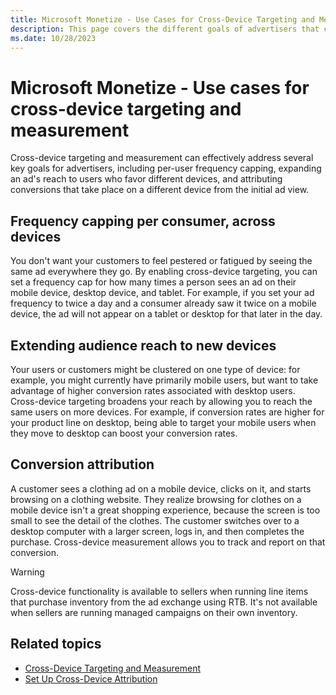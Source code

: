 ```yaml
---
title: Microsoft Monetize - Use Cases for Cross-Device Targeting and Measurement
description: This page covers the different goals of advertisers that can be addressed by cross-device targeting, like Frequency Capping per consumer, exapanding an ad's reach to users and attributing conversions that take place on a different device.    
ms.date: 10/28/2023
---
```



# Microsoft Monetize - Use cases for cross-device targeting and measurement

Cross-device targeting and measurement can effectively address several key goals for advertisers, including per-user frequency capping, expanding an ad's reach to users who favor different devices, and attributing conversions that take place on a different device from the initial ad view.

## Frequency capping per consumer, across devices

You don't want your customers to feel pestered or fatigued by seeing the same ad everywhere they go. By enabling cross-device targeting, you can set a frequency cap for how many times a person sees an ad on their mobile device, desktop device, and tablet. For example, if you set your ad frequency to twice a day and a consumer already saw it twice on a mobile device, the ad will not appear on a tablet or desktop for that later in the day.

## Extending audience reach to new devices

Your users or customers might be clustered on one type of device: for example, you might currently have primarily mobile users, but want to take advantage of higher conversion rates associated with desktop users. Cross-device targeting broadens your reach by allowing you to reach the same users on more devices. For example, if conversion rates are higher for your product line on desktop, being able to target your mobile users when they move to desktop can boost your conversion rates.

## Conversion attribution

A customer sees a clothing ad on a mobile device, clicks on it, and starts browsing on a clothing website. They realize browsing for clothes on a mobile device isn't a great shopping experience, because the screen is too small to see the detail of the clothes. The customer switches over to a desktop computer with a larger screen, logs in, and then completes the purchase. Cross-device measurement allows you to track and report on that conversion.

> [!WARNING]
> Cross-device functionality is available to sellers when running line items that purchase inventory from the ad exchange using RTB. It's not available when sellers are running managed campaigns on their own inventory.

## Related topics

- [Cross-Device Targeting and Measurement](cross-device-targeting-and-measurement.md)
- [Set Up Cross-Device Attribution](set-up-cross-device-attribution.md)
